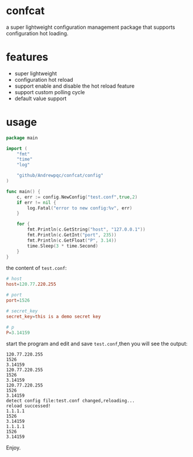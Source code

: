 # confcat
 a super lightweight configuration management package that supports configuration hot loading.

# features
+ super lightweight
+ configuration hot reload
+ support enable and disable the hot reload feature
+ support custom polling cycle
+ default value support

# usage
``` go
package main

import (
	"fmt"
    "time"
    "log"

	"github/Andrewpqc/confcat/config"
)

func main() {
	c, err := config.NewConfig("test.conf",true,2)
	if err != nil {
		log.Fatal("error to new config:%v", err)
	}

	for {
		fmt.Println(c.GetString("host", "127.0.0.1"))
		fmt.Println(c.GetInt("port", 235))
		fmt.Println(c.GetFloat("P", 3.14))
		time.Sleep(3 * time.Second)
	}
}
```
the content of `test.conf`:
```conf
# host
host=120.77.220.255

# port
port=1526

# secret_key
secret_key=this is a demo secret key

# p
P=3.14159
```
start the program and edit and save `test.conf`,then you will see the output:
```
120.77.220.255
1526
3.14159
120.77.220.255
1526
3.14159
120.77.220.255
1526
3.14159
detect config file:test.conf changed,reloading...
reload successed!
1.1.1.1
1526
3.14159
1.1.1.1
1526
3.14159
```
Enjoy.